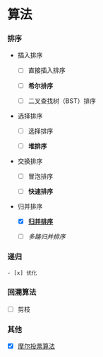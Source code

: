 # 算法

### 排序

- 插入排序

    - [ ] 直接插入排序
    
    - [ ] **希尔排序**
    
    - [ ] 二叉查找树（BST）排序

- 选择排序

    - [ ] 选择排序
    
    - [ ] **堆排序**

- 交换排序

    - [ ] 冒泡排序
    
    - [ ] **快速排序**

- 归并排序

    - [x] [**归并排序**](./sort/merge/README.md)

    - [ ] *多路归并排序*


### 递归

    - [x] 优化


### 回溯算法

- [ ] 剪枝


### 其他

- [x] [摩尔投票算法](./other/摩尔投票算法.md)